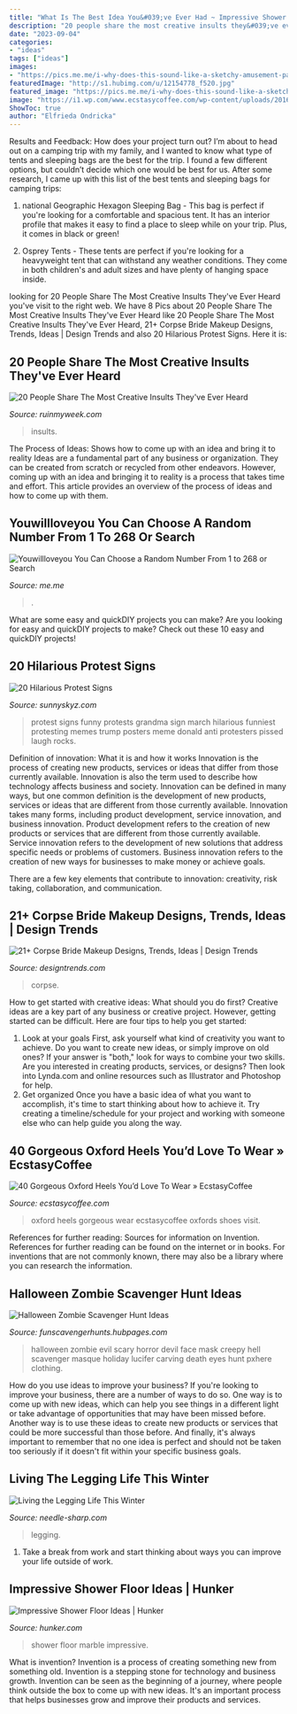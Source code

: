 ```yaml
---
title: "What Is The Best Idea You&#039;ve Ever Had ~ Impressive Shower Floor Ideas"
description: "20 people share the most creative insults they&#039;ve ever heard"
date: "2023-09-04"
categories:
- "ideas"
tags: ["ideas"]
images:
- "https://pics.me.me/i-why-does-this-sound-like-a-sketchy-amusement-park-6660006.png"
featuredImage: "http://s1.hubimg.com/u/12154778_f520.jpg"
featured_image: "https://pics.me.me/i-why-does-this-sound-like-a-sketchy-amusement-park-6660006.png"
image: "https://i1.wp.com/www.ecstasycoffee.com/wp-content/uploads/2016/10/Oxford-Shoes-Idea.jpg"
ShowToc: true
author: "Elfrieda Ondricka"
---
```



Results and Feedback: How does your project turn out?
I’m about to head out on a camping trip with my family, and I wanted to know what type of tents and sleeping bags are the best for the trip. I found a few different options, but couldn’t decide which one would be best for us. After some research, I came up with this list of the best tents and sleeping bags for camping trips:
1) national Geographic Hexagon Sleeping Bag - This bag is perfect if you're looking for a comfortable and spacious tent. It has an interior profile that makes it easy to find a place to sleep while on your trip. Plus, it comes in black or green!

2) Osprey Tents - These tents are perfect if you're looking for a heavyweight tent that can withstand any weather conditions. They come in both children's and adult sizes and have plenty of hanging space inside.

	

		
looking for 20 People Share The Most Creative Insults They&#039;ve Ever Heard you've visit to the right web. We have 8 Pics about 20 People Share The Most Creative Insults They&#039;ve Ever Heard like 20 People Share The Most Creative Insults They&#039;ve Ever Heard, 21+ Corpse Bride Makeup Designs, Trends, Ideas | Design Trends and also 20 Hilarious Protest Signs. Here it is:
		
    
## 20 People Share The Most Creative Insults They&#039;ve Ever Heard

<img loading=lazy src="https://ruinmyweek.com/wp-content/uploads/2020/07/people-share-the-most-creative-insults-they-ve-ever-heard.jpg" onerror="this.onerror=null;this.src='https://tse3.mm.bing.net/th?id=OIP.wqzVyAqdPu0fmnD2j-cGHwHaD4&amp;pid=15.1';" alt="20 People Share The Most Creative Insults They&#039;ve Ever Heard">

_Source: ruinmyweek.com_

>insults. 

	

The Process of Ideas: Shows how to come up with an idea and bring it to reality
Ideas are a fundamental part of any business or organization. They can be created from scratch or recycled from other endeavors. However, coming up with an idea and bringing it to reality is a process that takes time and effort. This article provides an overview of the process of ideas and how to come up with them.

    
## Youwillloveyou You Can Choose A Random Number From 1 To 268 Or Search

<img loading=lazy src="https://pics.me.me/i-why-does-this-sound-like-a-sketchy-amusement-park-6660006.png" onerror="this.onerror=null;this.src='https://tse1.mm.bing.net/th?id=OIP.2XqPt1FpqQP-Tlf_p3WS5gHaKV&amp;pid=15.1';" alt="Youwillloveyou You Can Choose a Random Number From 1 to 268 or Search">

_Source: me.me_

>. 

	

What are some easy and quickDIY projects you can make?
Are you looking for easy and quickDIY projects to make? Check out these 10 easy and quickDIY projects!

    
## 20 Hilarious Protest Signs

<img loading=lazy src="https://www.sunnyskyz.com/uploads/2017/01/0nghp-06-qcMOyBj.jpg" onerror="this.onerror=null;this.src='https://tse2.mm.bing.net/th?id=OIP.PLN6CRKV9o_3Ms2LApMANAHaJ4&amp;pid=15.1';" alt="20 Hilarious Protest Signs">

_Source: sunnyskyz.com_

>protest signs funny protests grandma sign march hilarious funniest protesting memes trump posters meme donald anti protesters pissed laugh rocks. 

	

Definition of innovation: What it is and how it works
Innovation is the process of creating new products, services or ideas that differ from those currently available. Innovation is also the term used to describe how technology affects business and society. Innovation can be defined in many ways, but one common definition is the development of new products, services or ideas that are different from those currently available.
Innovation takes many forms, including product development, service innovation, and business innovation. Product development refers to the creation of new products or services that are different from those currently available. Service innovation refers to the development of new solutions that address specific needs or problems of customers. Business innovation refers to the creation of new ways for businesses to make money or achieve goals.

There are a few key elements that contribute to innovation: creativity, risk taking, collaboration, and communication.

    
## 21+ Corpse Bride Makeup Designs, Trends, Ideas | Design Trends

<img loading=lazy src="https://images.designtrends.com/wp-content/uploads/2016/07/19120046/Fantasy-Corps-Bride-Makeup.jpg" onerror="this.onerror=null;this.src='https://tse1.mm.bing.net/th?id=OIP.AZmf_wOUZyVmx_ndHGss6wHaJL&amp;pid=15.1';" alt="21+ Corpse Bride Makeup Designs, Trends, Ideas | Design Trends">

_Source: designtrends.com_

>corpse. 

	

How to get started with creative ideas: What should you do first?
Creative ideas are a key part of any business or creative project. However, getting started can be difficult. Here are four tips to help you get started:
1. Look at your goals 
First, ask yourself what kind of creativity you want to achieve. Do you want to create new ideas, or simply improve on old ones? If your answer is "both," look for ways to combine your two skills. Are you interested in creating products, services, or designs? Then look into Lynda.com and online resources such as Illustrator and Photoshop for help.
2. Get organized 
Once you have a basic idea of what you want to accomplish, it's time to start thinking about how to achieve it. Try creating a timeline/schedule for your project and working with someone else who can help guide you along the way.

    
## 40 Gorgeous Oxford Heels You’d Love To Wear » EcstasyCoffee

<img loading=lazy src="https://i1.wp.com/www.ecstasycoffee.com/wp-content/uploads/2016/10/Oxford-Shoes-Idea.jpg" onerror="this.onerror=null;this.src='https://tse1.mm.bing.net/th?id=OIP.doxk6NNNQGELB0vKFMmIIgAAAA&amp;pid=15.1';" alt="40 Gorgeous Oxford Heels You’d Love To Wear » EcstasyCoffee">

_Source: ecstasycoffee.com_

>oxford heels gorgeous wear ecstasycoffee oxfords shoes visit. 

	

References for further reading: Sources for information on Invention.
References for further reading can be found on the internet or in books. For inventions that are not commonly known, there may also be a library where you can research the information.

    
## Halloween Zombie Scavenger Hunt Ideas

<img loading=lazy src="http://s1.hubimg.com/u/12154778_f520.jpg" onerror="this.onerror=null;this.src='https://tse2.mm.bing.net/th?id=OIP.vpVd_rxzLwIYipNIXhog-gHaJ4&amp;pid=15.1';" alt="Halloween Zombie Scavenger Hunt Ideas">

_Source: funscavengerhunts.hubpages.com_

>halloween zombie evil scary horror devil face mask creepy hell scavenger masque holiday lucifer carving death eyes hunt pxhere clothing. 

	

How do you use ideas to improve your business?
If you're looking to improve your business, there are a number of ways to do so. One way is to come up with new ideas, which can help you see things in a different light or take advantage of opportunities that may have been missed before. Another way is to use these ideas to create new products or services that could be more successful than those before. And finally, it's always important to remember that no one idea is perfect and should not be taken too seriously if it doesn't fit within your specific business goals.

    
## Living The Legging Life This Winter

<img loading=lazy src="https://cdn.shopify.com/s/files/1/2016/4075/files/5_9719ea03-0fc4-4259-b337-76dcaae05341_480x480.png?v=1607961968" onerror="this.onerror=null;this.src='https://tse4.mm.bing.net/th?id=OIP.Ik2Pp7AzWjqOGJTDXxsNogHaCf&amp;pid=15.1';" alt="Living the Legging Life This Winter">

_Source: needle-sharp.com_

>legging. 

	

1. Take a break from work and start thinking about ways you can improve your life outside of work.

    
## Impressive Shower Floor Ideas | Hunker

<img loading=lazy src="https://img.hunkercdn.com/630x/ppds/ae2239ac-347d-44e4-acc5-161fd106a9d8.jpg" onerror="this.onerror=null;this.src='https://tse3.mm.bing.net/th?id=OIP.WPLUhvMwDpMvygWLvLRW1gHaLH&amp;pid=15.1';" alt="Impressive Shower Floor Ideas | Hunker">

_Source: hunker.com_

>shower floor marble impressive. 

	

What is invention?
Invention is a process of creating something new from something old. Invention is a stepping stone for technology and business growth. Invention can be seen as the beginning of a journey, where people think outside the box to come up with new ideas. It's an important process that helps businesses grow and improve their products and services.

